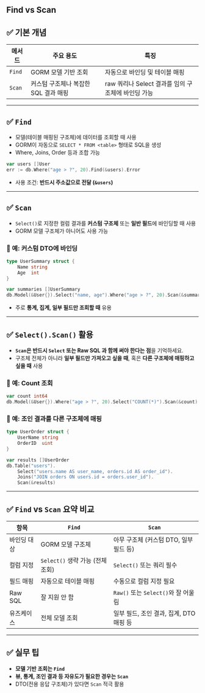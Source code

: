 ## Find vs Scan
## ✅ 기본 개념

| 메서드      | 주요 용도 | 특징 |
|-------------|-----------|------|
| `Find`      | GORM 모델 기반 조회 | 자동으로 바인딩 및 테이블 매핑 |
| `Scan`      | 커스텀 구조체나 복잡한 SQL 결과 매핑 | raw 쿼리나 Select 결과를 임의 구조체에 바인딩 가능 |

---

## ✅ `Find`

- 모델(테이블 매핑된 구조체)에 데이터를 조회할 때 사용
- GORM이 자동으로 `SELECT * FROM <table>` 형태로 SQL을 생성
- Where, Joins, Order 등과 조합 가능

```go
var users []User
err := db.Where("age > ?", 20).Find(&users).Error
```

- 사용 조건: **반드시 주소값으로 전달 (`&users`)**

---

## ✅ `Scan`

- `Select()`로 지정한 컬럼 결과를 **커스텀 구조체** 또는 **일반 필드**에 바인딩할 때 사용
- GORM 모델 구조체가 아니어도 사용 가능

### 🔹 예: 커스텀 DTO에 바인딩

```go
type UserSummary struct {
    Name string
    Age  int
}

var summaries []UserSummary
db.Model(&User{}).Select("name, age").Where("age > ?", 20).Scan(&summaries)
```

- 주로 **통계, 집계, 일부 필드만 조회할 때** 유용

---

## ✅ `Select().Scan()` 활용

- **`Scan`은 반드시 `Select` 또는 Raw SQL 과 함께 써야 한다는 점**을 기억하세요.
- 구조체 전체가 아니라 **일부 필드만 가져오고 싶을 때**, 혹은 **다른 구조체에 매핑하고 싶을 때** 사용

### 🔹 예: Count 조회

```go
var count int64
db.Model(&User{}).Where("age > ?", 20).Select("COUNT(*)").Scan(&count)
```

### 🔹 예: 조인 결과를 다른 구조체에 매핑

```go
type UserOrder struct {
    UserName string
    OrderID  uint
}

var results []UserOrder
db.Table("users").
    Select("users.name AS user_name, orders.id AS order_id").
    Joins("JOIN orders ON users.id = orders.user_id").
    Scan(&results)
```

---

## ✅ `Find` vs `Scan` 요약 비교

| 항목        | `Find`                                      | `Scan` |
|-------------|---------------------------------------------|--------|
| 바인딩 대상 | GORM 모델 구조체                             | 아무 구조체 (커스텀 DTO, 일부 필드 등) |
| 컬럼 지정   | `Select()` 생략 가능 (전체 조회)             | `Select()` 또는 쿼리 필수 |
| 필드 매핑   | 자동으로 테이블 매핑                          | 수동으로 컬럼 지정 필요 |
| Raw SQL     | 잘 지원 안 함                                | `Raw()` 또는 `Select()`와 잘 어울림 |
| 유즈케이스   | 전체 모델 조회                               | 일부 필드, 조인 결과, 집계, DTO 매핑 등 |

---

## ✅ 실무 팁

- **모델 기반 조회는 `Find`**
- **뷰, 통계, 조인 결과 등 자유도가 필요한 경우는 `Scan`**
- DTO(전용 응답 구조체)가 있다면 `Scan` 적극 활용